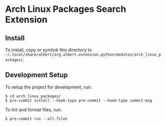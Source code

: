 # Arch Linux Packages Search Extension
## Install
To install, copy or symlink this directory to `~/.local/share/albert/org.albert.extension.python/modules/arch_linux_packages/`.

## Development Setup
To setup the project for development, run:

    $ cd arch_linux_packages/
    $ pre-commit install --hook-type pre-commit --hook-type commit-msg

To lint and format files, run:

    $ pre-commit run --all-files
